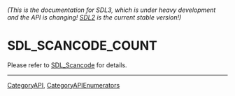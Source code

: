 ###### (This is the documentation for SDL3, which is under heavy development and the API is changing! [SDL2](https://wiki.libsdl.org/SDL2/) is the current stable version!)
# SDL_SCANCODE_COUNT

Please refer to [SDL_Scancode](SDL_Scancode) for details.

----
[CategoryAPI](CategoryAPI), [CategoryAPIEnumerators](CategoryAPIEnumerators)

